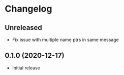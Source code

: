 # Changelog

## Unreleased

- Fix issue with multiple name ptrs in same message

## 0.1.0 (2020-12-17)

- Initial release